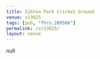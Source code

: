 ```yaml
---
title: Sibton Park Cricket Ground
venue: v13025
tags: [pub, "fhrs:289586"]
permalink: /v/13025/
layout: venue
---
```

null